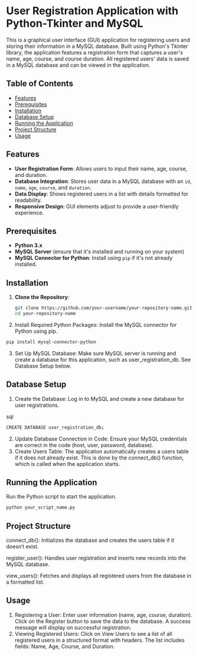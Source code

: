 # User Registration Application with Python-Tkinter and MySQL

This is a graphical user interface (GUI) application for registering users and storing their information in a MySQL database. Built using Python's Tkinter library, the application features a registration form that captures a user's name, age, course, and course duration. All registered users' data is saved in a MySQL database and can be viewed in the application.

## Table of Contents
- [Features](#features)
- [Prerequisites](#prerequisites)
- [Installation](#installation)
- [Database Setup](#database-setup)
- [Running the Application](#running-the-application)
- [Project Structure](#project-structure)
- [Usage](#usage)

## Features
- **User Registration Form**: Allows users to input their name, age, course, and duration.
- **Database Integration**: Stores user data in a MySQL database with an `id`, `name`, `age`, `course`, and `duration`.
- **Data Display**: Shows registered users in a list with details formatted for readability.
- **Responsive Design**: GUI elements adjust to provide a user-friendly experience.

## Prerequisites
- **Python 3.x**
- **MySQL Server** (ensure that it's installed and running on your system)
- **MySQL Connector for Python**: Install using `pip` if it's not already installed.

## Installation
1) **Clone the Repository**:
   ```bash
   git clone https://github.com/your-username/your-repository-name.git
   cd your-repository-name
2) Install Required Python Packages: Install the MySQL connector for Python using pip.

```bash
pip install mysql-connector-python
```
3) Set Up MySQL Database: Make sure MySQL server is running and create a database for this application, such as user_registration_db. See Database Setup below.

## Database Setup
1) Create the Database: Log in to MySQL and create a new database for user registrations.

sql
```bash
CREATE DATABASE user_registration_db;
```
2) Update Database Connection in Code: Ensure your MySQL credentials are correct in the code (host, user, password, database).
3) Create Users Table: The application automatically creates a users table if it does not already exist. This is done by the connect_db() function, which is called when the application starts.

## Running the Application
Run the Python script to start the application.

```bash
python your_script_name.py
```
## Project Structure
connect_db(): Initializes the database and creates the users table if it doesn’t exist.

register_user(): Handles user registration and inserts new records into the MySQL database.

view_users(): Fetches and displays all registered users from the database in a formatted list.

## Usage
1) Registering a User:
   Enter user information (name, age, course, duration).
   Click on the Register button to save the data to the database.
   A success message will display on successful registration.
2) Viewing Registered Users:
   Click on View Users to see a list of all registered users in a structured format with headers.
   The list includes fields: Name, Age, Course, and Duration.
